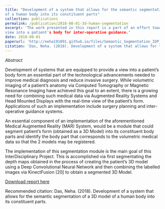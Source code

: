 ```yaml
---
title: "Development of a system that allows for the semantic segmentation of a 3D model 
of a human body into its constituent parts"
collection: publications
permalink: /publication/2018-08-01-3d-human-segmentation
excerpt: 'The work presented in this report is a part of an effort towards a tool that allows a real-time 
view into a patient's body for inter-operative guidance.'
date: 2018-08-01
paperurl: 'http://neha191091.github.io/files/Semantic_Segmentation_IDP_Report.pdf'
citation: 'Das, Neha. (2018). Development of a system that allows for the semantic segmentation of a 3D model of a human body into its constituent parts.'
---
```

*Abstract*

Development of systems that are equipped to provide a view into a patient’s body
form an essential part of the technological advancements needed to improve medical diagnosis and reduce invasive surgery. While volumetric imaging of a patient’s
anatomy via Computed Tomography or Magnetic Resonance Imaging have achieved
this goal to an extent, there is a growing need for combining such medical data via
Augmented Reality Systems and Head Mounted Displays with the real-time view of
the patient’s form. Applications of such an implementation include surgery planning
and inter-operative guidance systems.

An essential component of an implementation of the aforementioned Medical Augmented Reality (MAR) System, would be a module that could segment patient’s
form (obtained as a 3D Model) into its constituent body parts and identify the
body part that corresponds to the volumetric medical data so that the 2 models
may be registered.

The implementation of this segmentation module is the main goal of this InterDisciplinary Project. This is accomplished via first segmentating the depth maps
obtained in the process of creating the patient’s 3D model using a Deep Convolutional Neural Network and then combining the labelled images via KinectFusion [20]
to obtain a segmented 3D Model.

[Download report here](http://neha191091.github.io/files/Semantic_Segmentation_IDP_Report.pdf)

Recommended citation: Das, Neha. (2018). Development of a system that allows for the semantic segmentation of a 3D model of a human body into its constituent parts.
